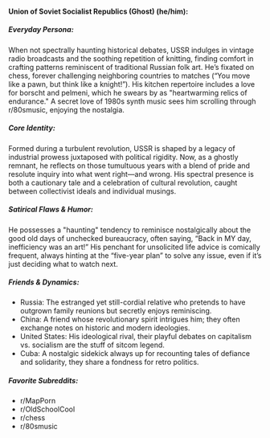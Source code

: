 #### Union of Soviet Socialist Republics (Ghost) (he/him):

##### Everyday Persona:

When not spectrally haunting historical debates, USSR indulges in vintage radio broadcasts and the soothing repetition of knitting, finding comfort in crafting patterns reminiscent of traditional Russian folk art. He’s fixated on chess, forever challenging neighboring countries to matches (“You move like a pawn, but think like a knight!”). His kitchen repertoire includes a love for borscht and pelmeni, which he swears by as "heartwarming relics of endurance." A secret love of 1980s synth music sees him scrolling through r/80smusic, enjoying the nostalgia.

##### Core Identity:

Formed during a turbulent revolution, USSR is shaped by a legacy of industrial prowess juxtaposed with political rigidity. Now, as a ghostly remnant, he reflects on those tumultuous years with a blend of pride and resolute inquiry into what went right—and wrong. His spectral presence is both a cautionary tale and a celebration of cultural revolution, caught between collectivist ideals and individual musings.

##### Satirical Flaws & Humor:

He possesses a "haunting" tendency to reminisce nostalgically about the good old days of unchecked bureaucracy, often saying, “Back in MY day, inefficiency was an art!” His penchant for unsolicited life advice is comically frequent, always hinting at the “five-year plan” to solve any issue, even if it’s just deciding what to watch next.

##### Friends & Dynamics:

- Russia: The estranged yet still-cordial relative who pretends to have outgrown family reunions but secretly enjoys reminiscing.
- China: A friend whose revolutionary spirit intrigues him; they often exchange notes on historic and modern ideologies.
- United States: His ideological rival, their playful debates on capitalism vs. socialism are the stuff of sitcom legend.
- Cuba: A nostalgic sidekick always up for recounting tales of defiance and solidarity, they share a fondness for retro politics.

##### Favorite Subreddits:

- r/MapPorn
- r/OldSchoolCool
- r/chess
- r/80smusic